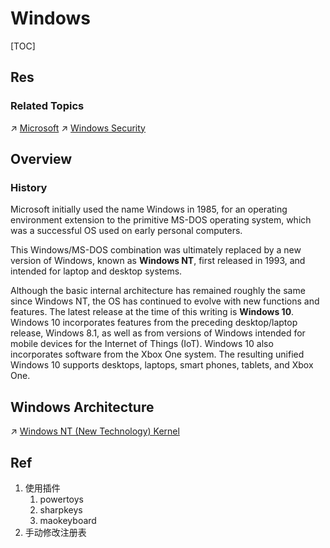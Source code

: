 # Windows

[TOC]



## Res
### Related Topics
↗ [Microsoft](../../../../../Electronics%20&%20Information%20Technologies%20Business%20Fields%20Research/📌%20Comprehensive%20Electronics%20&%20Information%20Technology%20Services/Microsoft.md)
↗ [Windows Security](../../../../CyberSecurity/System%20Security/Operating%20System%20Security/🪟%20Windows%20Security/Windows%20Security.md)



## Overview
### History
Microsoft initially used the name Windows in 1985, for an operating environment extension to the primitive MS-DOS operating system, which was a successful OS used on early personal computers. 

This Windows/MS-DOS combination was ultimately replaced by a new version of Windows, known as **Windows NT**, first released in 1993, and intended for laptop and desktop systems. 

Although the basic internal architecture has remained roughly the same since Windows NT, the OS has continued to evolve with new functions and features. 
The latest release at the time of this writing is **Windows 10**. Windows 10 incorporates features from the preceding desktop/laptop release, Windows 8.1, as well as from versions of Windows intended for mobile devices for the Internet of Things (IoT). Windows 10 also incorporates software from the Xbox One system. The resulting unified Windows 10 supports desktops, laptops, smart phones, tablets, and Xbox One.


## Windows Architecture
↗ [Windows NT (New Technology) Kernel](📌%20Windows%20NT%20(New%20Technology)%20Kernel/Windows%20NT%20(New%20Technology)%20Kernel.md)



## Ref
[如何把PC键盘的Alt和Ctrl互换？ - Wordness的文章 - 知乎]: https://zhuanlan.zhihu.com/p/364754575
1. 使用插件
	1. powertoys
	2. sharpkeys
	3. maokeyboard
2. 手动修改注册表

[👍 注册表]: https://blog.csdn.net/duan_qiao925/article/details/115762947

